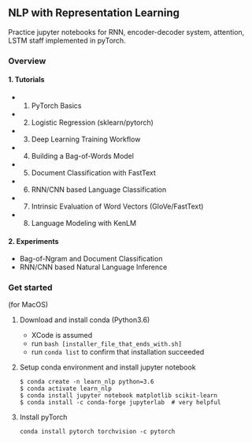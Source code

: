 ## NLP with Representation Learning

Practice jupyter notebooks for RNN, encoder-decoder system, attention, LSTM staff implemented in pyTorch. 

### Overview

#### 1. Tutorials
- 01. PyTorch Basics
- 02. Logistic Regression (sklearn/pytorch)
- 03. Deep Learning Training Workflow
- 04. Building a Bag-of-Words Model
- 05. Document Classification with FastText
- 06. RNN/CNN based Language Classification
- 07. Intrinsic Evaluation of Word Vectors (GloVe/FastText)
- 08. Language Modeling with KenLM

#### 2. Experiments
- Bag-of-Ngram and Document Classification
- RNN/CNN based Natural Language Inference

### Get started
(for MacOS)

1. Download and install conda (Python3.6)
    - XCode is assumed
    - run `bash [installer_file_that_ends_with.sh]`
    - run `conda list` to confirm that installation succeeded
2. Setup conda environment and install jupyter notebook

    ```
    $ conda create -n learn_nlp python=3.6
    $ conda activate learn_nlp
    $ conda install jupyter notebook matplotlib scikit-learn
    $ conda install -c conda-forge jupyterlab  # very helpful
    ```
    
3. Install pyTorch
   
   ```
   conda install pytorch torchvision -c pytorch
   ```

